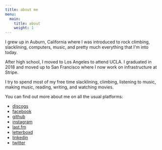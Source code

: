 ```yaml
---
title: about me
menu:
  main:
    title: about
    weight: 1
---
```


I grew up in Auburn, California
where I was introduced to rock climbing, slacklining, computers, music,
and pretty much everything that I'm into today.

After high school, I moved to Los Angeles to attend UCLA.
I graduated in 2018 and moved up to San Francisco where I now work on
infrastructure at Stripe.

I try to spend most of my free time slacklining, climbing,
listening to music<span id="song"></span>,
making music, reading, writing,
and watching movies<span id="movie"></span>.

You can find out more about me on all the usual platforms:

- [discogs](https://www.discogs.com/user/jamesbvaughan/collection)
- [facebook](https://fb.com/jamesbvaughan)
- [github](https://github.com/jamesbvaughan)
- [instagram](https://www.instagram.com/jamesontheline/)
- [last.fm](http://www.last.fm/user/magicjamesv)
- [letterboxd](https://letterboxd.com/jamesbvaughan/)
- [linkedin](https://linkedin.com/in/jamesbvaughan)
- [twitter](https://twitter.com/jamesontheline)

<script>
  ['song', 'movie'].forEach(item =>
    fetch('https://jamesbvaughan.com/.netlify/functions/' + item)
      .then(r => r.text())
      .then(body => document.getElementById(item).innerHTML = ` (${body})`))
</script>
